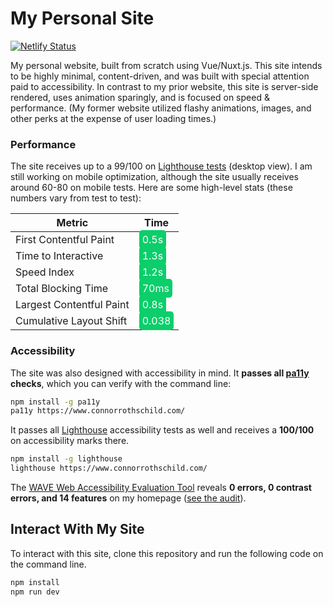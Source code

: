 # My Personal Site

[![Netlify Status](https://api.netlify.com/api/v1/badges/c43db3b2-6523-4b5a-ac2a-b743e42b93a7/deploy-status)](https://app.netlify.com/sites/competent-mestorf-2d94ff/deploys)

My personal website, built from scratch using Vue/Nuxt.js. This site intends to be highly minimal, content-driven, and was built with special attention paid to accessibility. In contrast to my prior website, this site is server-side rendered, uses animation sparingly, and is focused on speed & performance. (My former website utilized flashy animations, images, and other perks at the expense of user loading times.) 

### Performance

The site receives up to a 99/100 on [Lighthouse tests](https://developers.google.com/speed/pagespeed/insights/?url=https%3A%2F%2Fwww.connorrothschild.com%2F) (desktop view). I am still working on mobile optimization, although the site usually receives around 60-80 on mobile tests. Here are some high-level stats (these numbers vary from test to test):

| Metric                   | Time                                                         |
| ------------------------ | ------------------------------------------------------------ |
| First Contentful Paint   | <span style='background: #0CCE6B; padding: 5px; border-radius: 5px; color:white;'>0.5s</span> |
| Time to Interactive      | <span style='background: #0CCE6B; padding: 5px; border-radius: 5px; color:white;'>1.3s</span> |
| Speed Index              | <span style='background: #0CCE6B; padding: 5px; border-radius: 5px; color:white;'>1.2s</span> |
| Total Blocking Time      | <span style='background: #0CCE6B; padding: 5px; border-radius: 5px; color:white;'>70ms</span> |
| Largest Contentful Paint | <span style='background: #0CCE6B; padding: 5px; border-radius: 5px; color:white;'>0.8s</span> |
| Cumulative Layout Shift  | <span style='background: #0CCE6B; padding: 5px; border-radius: 5px; color:white;'>0.038</span> |

### Accessibility

The site was also designed with accessibility in mind. It **passes all [pa11y](https://github.com/pa11y/pa11y) checks**, which you can verify with the command line:

```bash
npm install -g pa11y
pa11y https://www.connorrothschild.com/
```

It passes all [Lighthouse](https://developers.google.com/web/tools/lighthouse/) accessibility tests as well and receives a **100/100** on accessibility marks there.

```bash
npm install -g lighthouse
lighthouse https://www.connorrothschild.com/
```

The [WAVE Web Accessibility Evaluation Tool](https://wave.webaim.org/) reveals **0 errors, 0 contrast errors, and 14 features** on my homepage ([see the audit](https://wave.webaim.org/report#/https://www.connorrothschild.com/)).

## Interact With My Site

To interact with this site, clone this repository and run the following code on the command line.

```bash
npm install
npm run dev
```
